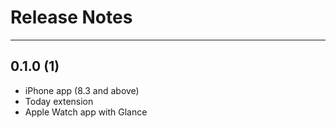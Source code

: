 # Release Notes

-----

## 0.1.0 (1)

* iPhone app (8.3 and above)
* Today extension
* Apple Watch app with Glance